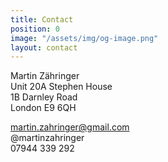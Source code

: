 ```yaml
---
title: Contact
position: 0
image: "/assets/img/og-image.png"
layout: contact
---
```


Martin Zähringer  
Unit 20A Stephen House  
1B Darnley Road  
London E9 6QH  

martin.zahringer@gmail.com  
@martinzahringer  
07944 339 292 